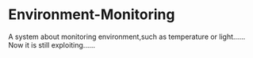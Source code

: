 # Environment-Monitoring
A system about monitoring environment,such as temperature or light......
Now it is still exploiting......
